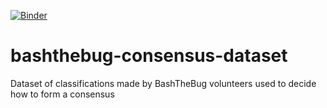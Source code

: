[![Binder](https://mybinder.org/badge_logo.svg)](https://mybinder.org/v2/gh/fowler-lab/bashthebug-consensus-dataset/HEAD)

# bashthebug-consensus-dataset
Dataset of classifications made by BashTheBug volunteers used to decide how to form a consensus
